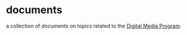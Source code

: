 # documents

a collection of documents on topics related to the [Digital Media Program](https://digitalmedia-bremen.de).
